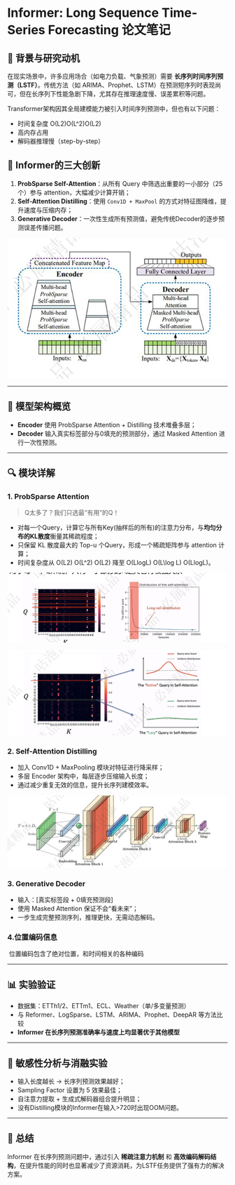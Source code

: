 # Informer: Long Sequence Time-Series Forecasting 论文笔记

## 📘 背景与研究动机

在现实场景中，许多应用场合（如电力负载、气象预测）需要 **长序列时间序列预测（LSTF）**。传统方法（如 ARIMA、Prophet、LSTM）在预测短序列时表现尚可，但在长序列下性能急剧下降，尤其存在推理速度慢、误差累积等问题。

Transformer架构因其全局建模能力被引入时间序列预测中，但也有以下问题：

- 时间复杂度 O(L2)O(L^2)O(L2)
- 高内存占用
- 解码器推理慢（step-by-step）

## 🧠 Informer的三大创新

1. **ProbSparse Self-Attention**：从所有 Query 中筛选出重要的一小部分（25个）参与 attention，大幅减少计算开销；
2. **Self-Attention Distilling**：使用 `Conv1D + MaxPool` 的方式对特征图降维，提升速度与压缩内存；
3. **Generative Decoder**：一次性生成所有预测值，避免传统Decoder的逐步预测误差传播问题。

![image-20250610145954266](img\image-20250610145954266.png)

------

## 🧱 模型架构概览

- **Encoder** 使用 ProbSparse Attention + Distilling 技术堆叠多层；
- **Decoder** 输入真实标签部分与0填充的预测部分，通过 Masked Attention 进行一次性预测。

------

## 🔍 模块详解

### 1. ProbSparse Attention

> Q太多了？我们只选最“有用”的Q！

- 对每一个Query，计算它与所有Key(抽样后的所有)的注意力分布，与**均匀分布的KL散度**衡量其稀疏程度；
- 只保留 KL 散度最大的 Top-u 个Query，形成一个稀疏矩阵参与 attention 计算；
- 时间复杂度从 O(L2)  O(L^2)  O(L2) 降至 O(Llog⁡L)   O(L\log L)   O(LlogL)。

![image-20250610150408887](img\image-20250610150408887.png)

![image-20250610150441502](img\image-20250610150441502.png)

### 2. Self-Attention Distilling

- 加入 Conv1D + MaxPooling 模块对特征进行降采样；
- 多层 Encoder 架构中，每层逐步压缩输入长度；
- 通过减少重复无效的信息，提升长序列建模效率。

![image-20250610150632799](img\image-20250610150632799.png)

### 3. Generative Decoder

- 输入：[真实标签段 + 0填充预测段]
- 使用 Masked Attention 保证不会“看未来”；
- 一步生成完整预测序列，推理更快，无需动态解码。

### 4.位置编码信息

​		位置编码包含了绝对位置，和时间相关的各种编码

------

## 📊 实验验证

- 数据集：ETTh1/2、ETTm1、ECL、Weather（单/多变量预测）
- 与 Reformer、LogSparse、LSTM、ARIMA、Prophet、DeepAR 等方法比较
- **Informer 在长序列预测准确率与速度上均显著优于其他模型**

------

## 🔩 敏感性分析与消融实验

- 输入长度越长 -> 长序列预测效果越好；
- Sampling Factor 设置为 5 效果最佳；
- 自注意力提取 + 生成式解码器组合提升明显；
- 没有Distilling模块的Informer在输入>720时出现OOM问题。

------

## 🧾 总结

Informer 在长序列预测问题中，通过引入 **稀疏注意力机制** 和 **高效编码解码结构**，在提升性能的同时也显著减少了资源消耗，为LSTF任务提供了强有力的解决方案。